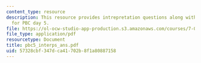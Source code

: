 ```yaml
---
content_type: resource
description: This resource provides intrepretation questions along with their answers
  for PBC day 5.
file: https://ol-ocw-studio-app-production.s3.amazonaws.com/courses/7-02-experimental-biology-communication-spring-2005/57328cbf347dca41702b8f1a80887158_pbc5_interps_ans.pdf
file_type: application/pdf
resourcetype: Document
title: pbc5_interps_ans.pdf
uid: 57328cbf-347d-ca41-702b-8f1a80887158
---
```

